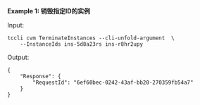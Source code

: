 **Example 1: 销毁指定ID的实例**



Input: 

```
tccli cvm TerminateInstances --cli-unfold-argument  \
    --InstanceIds ins-5d8a23rs ins-r8hr2upy
```

Output: 
```
{
    "Response": {
        "RequestId": "6ef60bec-0242-43af-bb20-270359fb54a7"
    }
}
```

